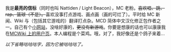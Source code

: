 我是**最亮的信标**（同时也叫 Nattiden / Light Beacon），MC 老粉。~~喜欢唱、跳、rap、篮球（不是）。~~喜欢没事打点游戏、画点画（画的可烂了）。平时给 MC 新闻、Wiki 与（包括其它游戏的）翻译打点杂。MCD 简体中文汉化修正包作者之一。自己有个[小网站](www.lightbeacon.top)，没啥好康的，~~更没有新游戏~~。你要是想康的话也可以康康我在[MCWiki 上的用户页](minecraft.fandom.com/zh/wiki/User:Light_beacon)。本人编程是个菜鸡。哦，对了，我好像还是个鸽子来着...

_以下省略咕咕咕字，因为它被咕咕咕了。_
